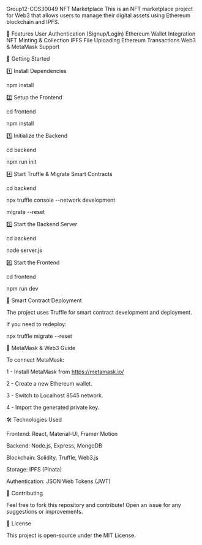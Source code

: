 Group12-COS30049 NFT Marketplace
This is an NFT marketplace project for Web3 that allows users to manage their digital assets using Ethereum blockchain and IPFS.

📌 Features
User Authentication (Signup/Login)
Ethereum Wallet Integration
NFT Minting & Collection
IPFS File Uploading
Ethereum Transactions
Web3 & MetaMask Support

🚀 Getting Started

1️⃣ Install Dependencies

npm install

2️⃣ Setup the Frontend

cd frontend

npm install

3️⃣ Initialize the Backend

cd backend

npm run init

4️⃣ Start Truffle & Migrate Smart Contracts

cd backend

npx truffle console --network development

migrate --reset

5️⃣ Start the Backend Server

cd backend

node server.js

6️⃣ Start the Frontend

cd frontend

npm run dev

📜 Smart Contract Deployment

The project uses Truffle for smart contract development and deployment.

If you need to redeploy:

npx truffle migrate --reset

🔗 MetaMask & Web3 Guide

To connect MetaMask:

1 - Install MetaMask from https://metamask.io/

2 - Create a new Ethereum wallet.

3 - Switch to Localhost 8545 network.

4 - Import the generated private key.

🛠 Technologies Used

Frontend: React, Material-UI, Framer Motion

Backend: Node.js, Express, MongoDB

Blockchain: Solidity, Truffle, Web3.js

Storage: IPFS (Pinata)

Authentication: JSON Web Tokens (JWT)


📌 Contributing

Feel free to fork this repository and contribute! Open an issue for any suggestions or improvements.

📜 License

This project is open-source under the MIT License.
